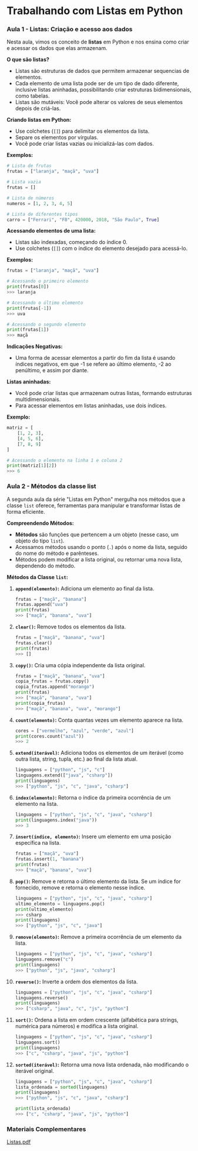# Trabalhando com Listas em Python

### Aula 1 - Listas: Criação e acesso aos dados

Nesta aula, vimos os conceito de **listas** em Python e nos ensina como criar e acessar os dados que elas armazenam.

**O que são listas?**

- Listas são estruturas de dados que permitem armazenar sequencias de elementos.
- Cada elemento de uma lista pode ser de um tipo de dado diferente, inclusive listas aninhadas, possibilitando criar estruturas bidimensionais, como tabelas.
- Listas são mutáveis: Você pode alterar os valores de seus elementos depois de criá-las.

**Criando listas em Python:**

- Use colchetes (`[]`) para delimitar os elementos da lista.
- Separe os elementos por vírgulas.
- Você pode criar listas vazias ou inicializá-las com dados.

**Exemplos:**

```python
# Lista de frutas
frutas = ["laranja", "maçã", "uva"]

# Lista vazia
frutas = []

# Lista de números
numeros = [1, 2, 3, 4, 5]

# Lista de diferentes tipos
carro = ["Ferrari", "F8", 420000, 2018, "São Paulo", True]

```

**Acessando elementos de uma lista:**

- Listas são indexadas, começando do índice 0.
- Use colchetes (`[]`) com o índice do elemento desejado para acessá-lo.

**Exemplos:**

```python
frutas = ["laranja", "maçã", "uva"]

# Acessando o primeiro elemento
print(frutas[0])
>>> laranja

# Acessando o último elemento
print(frutas[-1])
>>> uva

# Acessando o segundo elemento
print(frutas[1])
>>> maçã

```

**Indicações Negativas:**

- Uma forma de acessar elementos a partir do fim da lista é usando índices negativos, em que -1 se refere ao último elemento, -2 ao penúltimo, e assim por diante.

**Listas aninhadas:**

- Você pode criar listas que armazenam outras listas, formando estruturas multidimensionais.
- Para acessar elementos em listas aninhadas, use dois índices.

**Exemplo:**

```python
matriz = [
    [1, 2, 3],
    [4, 5, 6],
    [7, 8, 9]
]

# Acessando o elemento na linha 1 e coluna 2
print(matriz[1][2])
>>> 6

```

### Aula 2 - Métodos da classe list

A segunda aula da série "Listas em Python" mergulha nos métodos que a classe `list` oferece, ferramentas para manipular e transformar listas de forma eficiente.

**Compreendendo Métodos:**

- **Métodos** são funções que pertencem a um objeto (nesse caso, um objeto do tipo `list`).
- Acessamos métodos usando o ponto (`.`) após o nome da lista, seguido do nome do método e parênteses.
- Métodos podem modificar a lista original, ou retornar uma nova lista, dependendo do método.

**Métodos da Classe `list`:**

1. **`append(elemento)`:** Adiciona um elemento ao final da lista.
    
    ```python
    frutas = ["maçã", "banana"]
    frutas.append("uva")
    print(frutas)
    >>> ["maçã", "banana", "uva"]
    
    ```
    
2. **`clear()`:** Remove todos os elementos da lista.
    
    ```python
    frutas = ["maçã", "banana", "uva"]
    frutas.clear()
    print(frutas)
    >>> []
    
    ```
    
3. **`copy()`:** Cria uma cópia independente da lista original.
    
    ```python
    frutas = ["maçã", "banana", "uva"]
    copia_frutas = frutas.copy()
    copia_frutas.append("morango")
    print(frutas)
    >>> ["maçã", "banana", "uva"]
    print(copia_frutas)
    >>> ["maçã", "banana", "uva", "morango"]
    
    ```
    
4. **`count(elemento)`:** Conta quantas vezes um elemento aparece na lista.
    
    ```python
    cores = ["vermelho", "azul", "verde", "azul"]
    print(cores.count("azul"))
    >>> 2
    
    ```
    
5. **`extend(iterável)`:** Adiciona todos os elementos de um iterável (como outra lista, string, tupla, etc.) ao final da lista atual.
    
    ```python
    linguagens = ["python", "js", "c"]
    linguagens.extend(["java", "csharp"])
    print(linguagens)
    >>> ["python", "js", "c", "java", "csharp"]
    
    ```
    
6. **`index(elemento)`:** Retorna o índice da primeira ocorrência de um elemento na lista.
    
    ```python
    linguagens = ["python", "js", "c", "java", "csharp"]
    print(linguagens.index("java"))
    >>> 3
    
    ```
    
7. **`insert(índice, elemento)`:** Insere um elemento em uma posição específica na lista.
    
    ```python
    frutas = ["maçã", "uva"]
    frutas.insert(1, "banana")
    print(frutas)
    >>> ["maçã", "banana", "uva"]
    
    ```
    
8. **`pop()`:** Remove e retorna o último elemento da lista. Se um índice for fornecido, remove e retorna o elemento nesse índice.
    
    ```python
    linguagens = ["python", "js", "c", "java", "csharp"]
    ultimo_elemento = linguagens.pop()
    print(ultimo_elemento)
    >>> csharp
    print(linguagens)
    >>> ["python", "js", "c", "java"]
    
    ```
    
9. **`remove(elemento)`:** Remove a primeira ocorrência de um elemento da lista.
    
    ```python
    linguagens = ["python", "js", "c", "java", "csharp"]
    linguagens.remove("c")
    print(linguagens)
    >>> ["python", "js", "java", "csharp"]
    
    ```
    
10. **`reverse()`:** Inverte a ordem dos elementos da lista.
    
    ```python
    linguagens = ["python", "js", "c", "java", "csharp"]
    linguagens.reverse()
    print(linguagens)
    >>> ["csharp", "java", "c", "js", "python"]
    
    ```
    
11. **`sort()`:** Ordena a lista em ordem crescente (alfabética para strings, numérica para números) e modifica a lista original.
    
    ```python
    linguagens = ["python", "js", "c", "java", "csharp"]
    linguagens.sort()
    print(linguagens)
    >>> ["c", "csharp", "java", "js", "python"]
    
    ```
    
12. **`sorted(iterável)`:**  Retorna uma nova lista ordenada, não modificando o iterável original.
    
    ```python
    linguagens = ["python", "js", "c", "java", "csharp"]
    lista_ordenada = sorted(linguagens)
    print(linguagens)     
    >>> ["python", "js", "c", "java", "csharp"]
    
    print(lista_ordenada)
    >>> ["c", "csharp", "java", "js", "python"]
    ```
    

### Materiais Complementares

[Listas.pdf](https://prod-files-secure.s3.us-west-2.amazonaws.com/5f9b2a52-e80e-40bf-9263-c2b21d7b302c/40043bc3-214c-4bd4-985f-97c9110b08d2/Listas.pdf)